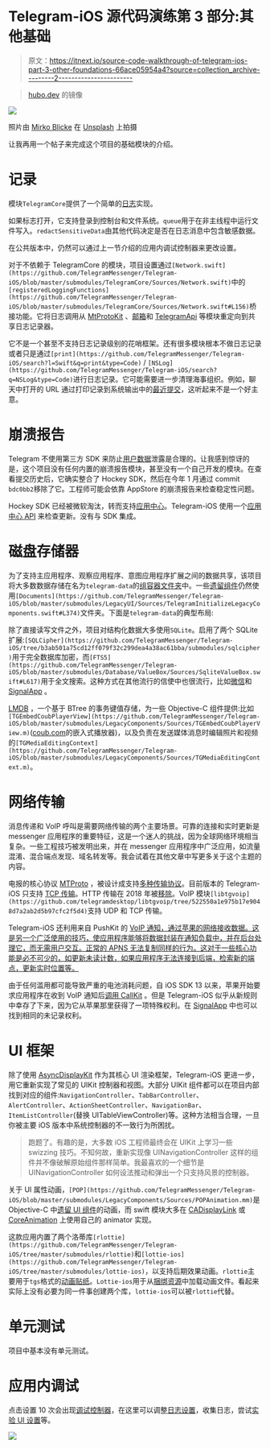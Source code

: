 # Telegram-iOS 源代码演练第 3 部分:其他基础

> 原文：<https://itnext.io/source-code-walkthrough-of-telegram-ios-part-3-other-foundations-66ace05954a4?source=collection_archive---------2----------------------->

> [hubo.dev](https://hubo.dev/2020-05-15-source-code-walkthrough-of-telegram-ios-part-3/) 的镜像

![](img/a31b03b37244427e21f06390b21059f7.png)

照片由 [Mirko Blicke](https://unsplash.com/@mirkoblicke?utm_source=medium&utm_medium=referral) 在 [Unsplash](https://unsplash.com?utm_source=medium&utm_medium=referral) 上拍摄

让我再用一个帖子来完成这个项目的基础模块的介绍。

# 记录

模块`TelegramCore`提供了一个简单的[日志](https://github.com/TelegramMessenger/Telegram-iOS/blob/master/submodules/TelegramCore/Sources/Log.swift)实现。

如果标志打开，它支持登录到控制台和文件系统。`queue`用于在非主线程中运行文件写入。`redactSensitiveData`由其他代码决定是否在日志消息中包含敏感数据。

在公共版本中，仍然可以通过上一节介绍的应用内调试控制器来更改设置。

对于不依赖于 TelegramCore 的模块，项目设置通过`[Network.swift](https://github.com/TelegramMessenger/Telegram-iOS/blob/master/submodules/TelegramCore/Sources/Network.swift)`中的`[registeredLoggingFunctions](https://github.com/TelegramMessenger/Telegram-iOS/blob/master/submodules/TelegramCore/Sources/Network.swift#L156)`桥接功能。它将日志调用从 [MtProtoKit](https://github.com/TelegramMessenger/Telegram-iOS/blob/master/submodules/MtProtoKit/Sources/MTLogging.m) 、[邮箱](https://github.com/TelegramMessenger/Telegram-iOS/blob/master/submodules/Postbox/Sources/PostboxLogging.swift)和 [TelegramApi](https://github.com/TelegramMessenger/Telegram-iOS/blob/master/submodules/TelegramApi/Sources/TelegramApiLogger.swift) 等模块重定向到共享日志记录器。

它不是一个甚至不支持日志记录级别的花哨框架。还有很多模块根本不做日志记录或者只是通过`[print](https://github.com/TelegramMessenger/Telegram-iOS/search?l=Swift&q=print&type=Code)` / `[NSLog](https://github.com/TelegramMessenger/Telegram-iOS/search?q=NSLog&type=Code)`进行日志记录。它可能需要进一步清理海事组织。例如，聊天中打开的 URL 通过打印记录到系统输出中的[最近提交](https://github.com/TelegramMessenger/Telegram-iOS/commit/d5142c876e084bb2df39f0d56a8c2e12d961f91b#diff-7cef1a32e852176c8b9240cd5e3d5e40R8001)，这听起来不是一个好主意。

# 崩溃报告

Telegram 不使用第三方 SDK 来防止[用户数据](https://blog.zoom.us/wordpress/2020/03/27/zoom-use-of-facebook-sdk-in-ios-client/)泄露是合理的。让我感到惊讶的是，这个项目没有任何内置的崩溃报告模块，甚至没有一个自己开发的模块。在查看提交历史后，它确实整合了 Hockey SDK，然后在今年 1 月通过 commit `bdc0bb2`移除了它。工程师可能会依靠 AppStore 的崩溃报告来检查稳定性问题。

Hockey SDK 已经被微软淘汰，转而支持[应用中心](https://docs.microsoft.com/en-us/appcenter/transition/)。Telegram-iOS 使用一个[应用中心 API](https://github.com/TelegramMessenger/Telegram-iOS/blob/b3ab501a75cd12ff079f32c299dea4a38ac61bba/submodules/TelegramUI/Sources/AppDelegate.swift#L2198) 来检查更新。没有与 SDK 集成。

# 磁盘存储器

为了支持主应用程序、观察应用程序、意图应用程序扩展之间的数据共享，该项目将大多数数据存储在名为`telegram-data`的[组容器文件夹](https://github.com/TelegramMessenger/Telegram-iOS/blob/b3ab501a75cd12ff079f32c299dea4a38ac61bba/submodules/TelegramUI/Sources/AppDelegate.swift#L373)中。一些[遗留组件](https://github.com/TelegramMessenger/Telegram-iOS/blob/master/submodules/LegacyComponents/PublicHeaders/LegacyComponents/LegacyComponentsGlobals.h#L56)仍然使用`[Documents](https://github.com/TelegramMessenger/Telegram-iOS/blob/master/submodules/LegacyUI/Sources/TelegramInitializeLegacyComponents.swift#L374)`文件夹。下面是`telegram-data`的典型布局:

除了直接读写文件之外，项目对结构化数据大多使用`SQLite`。启用了两个 SQLite 扩展:`[SQLCipher](https://github.com/TelegramMessenger/Telegram-iOS/tree/b3ab501a75cd12ff079f32c299dea4a38ac61bba/submodules/sqlcipher)`用于完全数据库加密，而`[FTS5](https://github.com/TelegramMessenger/Telegram-iOS/blob/master/submodules/Database/ValueBox/Sources/SqliteValueBox.swift#L617)`用于全文搜索。这种方式在其他流行的信使中也很流行，比如[微信](https://github.com/Tencent/wcdb)和 [SignalApp](https://github.com/signalapp/Signal-iOS/tree/master/SignalServiceKit/src/Storage) 。

[LMDB](http://www.lmdb.tech/doc/) ，一个基于 BTree 的事务键值存储，为一些 Objective-C 组件提供:比如`[TGEmbedCoubPlayerView](https://github.com/TelegramMessenger/Telegram-iOS/blob/master/submodules/LegacyComponents/Sources/TGEmbedCoubPlayerView.m)`([coub.com](http://coub.com)的嵌入式播放器)，以及负责在发送媒体消息时编辑照片和视频的`[TGMediaEditingContext](https://github.com/TelegramMessenger/Telegram-iOS/blob/master/submodules/LegacyComponents/Sources/TGMediaEditingContext.m)`。

# 网络传输

消息传递和 VoIP 呼叫是需要网络传输的两个主要场景。可靠的连接和实时更新是 messenger 应用程序的重要特征，这是一个迷人的挑战，因为全球网络环境相当复杂。一些工程技巧被发明出来，并在 messenger 应用程序中广泛应用，如流量混淆、混合端点发现、域名转发等。我会试着在其他文章中写更多关于这个主题的内容。

电报的核心协议 [MTProto](https://core.telegram.org/mtproto) ，被设计成支持[多种传输协议](https://core.telegram.org/mtproto/transports)。目前版本的 Telegram-iOS 只支持 [TCP 传输](https://github.com/TelegramMessenger/Telegram-iOS/blob/master/submodules/MtProtoKit/Sources/MTTcpTransport.m)。HTTP 传输在 2018 年被[移除](https://github.com/TelegramMessenger/Telegram-iOS/commit/80c64348dcebe2c972ddfef1e2f78bf3c6109391)。VoIP 模块`[libtgvoip](https://github.com/telegramdesktop/libtgvoip/tree/522550a1e975b17e9048d7a2ab2d5b97cfc2f5d4)`支持 UDP 和 TCP 传输。

Telegram-iOS 还利用来自 PushKit 的 [VoIP 通知，通过苹果的网络接收数据。这是另一个广泛使用的技巧，使应用程序能够将数据封装在通知负载中，并在后台处理它，而无需用户交互。正常的 APNS 无法复制同样的行为。这对于一些核心功能是必不可少的，如更新未读计数，如果应用程序无法连接到后端，检索新的端点，更新实时位置等。](https://developer.apple.com/documentation/pushkit/responding_to_voip_notifications_from_pushkit)

由于任何滥用都可能导致严重的电池消耗问题，自 iOS SDK 13 以来，苹果开始要求应用程序在收到 VoIP 通知后[调用 CallKit](https://developer.apple.com/videos/play/wwdc2019/707?time=624) 。但是 Telegram-iOS 似乎从新规则中幸存了下来，因为它从苹果那里获得了一项特殊权利。在 [SignalApp](https://github.com/signalapp/Signal-iOS/blob/master/Signal/Signal-AppStore.entitlements#L22) 中也可以找到相同的未记录权利。

# UI 框架

除了使用 [AsyncDisplayKit](https://github.com/TelegramMessenger/Telegram-iOS/tree/master/submodules/AsyncDisplayKit) 作为其核心 UI 渲染框架，Telegram-iOS 更进一步，用它重新实现了常见的 UIKit 控制器和视图。大部分 UIKit 组件都可以在项目内部找到对应的组件:`NavigationController`、`TabBarController`、`AlertController`、`ActionSheetController`、`NavigationBar`、`ItemListController`(替换 UITableViewController)等。这种方法相当合理，一旦你被主要 iOS 版本中系统控制器的不一致行为所困扰。

> 跑题了。有趣的是，大多数 iOS 工程师最终会在 UIKit 上学习一些 swizzing 技巧。不知何故，重新实现像 UINavigationController 这样的组件并不像破解原始组件那样简单。我最喜欢的一个细节是 UINavigationController 如何设法推动和弹出一个只支持风景的控制器。

关于 UI 属性动画，`[POP](https://github.com/TelegramMessenger/Telegram-iOS/blob/master/submodules/LegacyComponents/Sources/POPAnimation.mm)`是 Objective-C 中[遗留 UI 组件](https://github.com/TelegramMessenger/Telegram-iOS/tree/master/submodules/LegacyComponents)的动画，而 swift 模块大多在 [CADisplayLink](https://github.com/TelegramMessenger/Telegram-iOS/blob/master/submodules/Display/Source/DisplayLinkAnimator.swift) 或 [CoreAnimation](https://github.com/TelegramMessenger/Telegram-iOS/blob/master/submodules/Display/Source/CAAnimationUtils.swift) 上使用自己的 animator 实现。

这款应用内置了两个洛蒂库`[rlottie](https://github.com/TelegramMessenger/Telegram-iOS/tree/master/submodules/rlottie)`和`[lottie-ios](https://github.com/TelegramMessenger/Telegram-iOS/tree/master/submodules/lottie-ios)`，以支持后期效果动画。`rlottie`主要用于`tgs`格式的[动画贴纸](https://telegram.org/blog/animated-stickers)。`Lottie-ios`用于从[捆绑资源](https://github.com/TelegramMessenger/Telegram-iOS/tree/master/submodules/TelegramUI/Resources/Animations)中加载动画文件。看起来实际上没有必要为同一件事创建两个库，`lottie-ios`可以被`rlottie`代替。

# 单元测试

项目中基本没有单元测试。

# 应用内调试

点击设置 10 次会出现[调试控制器](https://github.com/TelegramMessenger/Telegram-iOS/blob/master/submodules/SettingsUI/Sources/DebugController.swift)，在这里可以调整[日志设置](https://github.com/TelegramMessenger/Telegram-iOS/blob/master/submodules/TelegramCore/Sources/LoggingSettings.swift)，收集日志，尝试[实验 UI 设置](https://github.com/TelegramMessenger/Telegram-iOS/blob/master/submodules/TelegramUIPreferences/Sources/ExperimentalUISettings.swift)等。

![](img/ab92bfd6ba3143b3678baa7a9286df93.png)